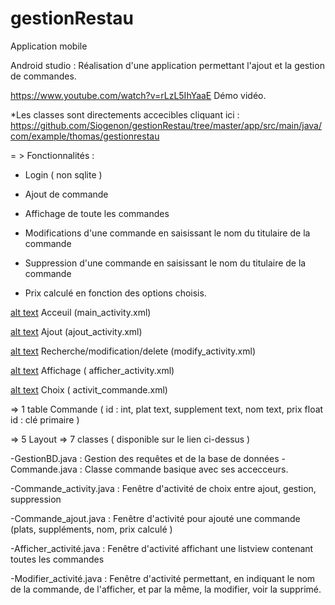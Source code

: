 # gestionRestau
Application mobile 

Android studio : Réalisation d'une application permettant l'ajout et la gestion de commandes.

https://www.youtube.com/watch?v=rLzL5IhYaaE Démo vidéo.


*Les classes sont directements accecibles cliquant ici :
https://github.com/Siogenon/gestionRestau/tree/master/app/src/main/java/com/example/thomas/gestionrestau 


= > Fonctionnalités :

- Login ( non sqlite ) 

- Ajout de commande 

- Affichage de toute les commandes 

- Modifications d'une commande en saisissant le nom du titulaire de la commande

- Suppression  d'une commande en saisissant le nom du titulaire de la commande

- Prix calculé en fonction des options choisis.


[alt text](http://image.noelshack.com/fichiers/2018/23/4/1528352640-acceuil.png) 
Acceuil (main_activity.xml)

[alt text](http://image.noelshack.com/fichiers/2018/23/4/1528352644-ajout.png)
Ajout (ajout_activity.xml)

[alt text](http://image.noelshack.com/fichiers/2018/23/4/1528352644-recherchemodifsupp.png)
Recherche/modification/delete (modify_activity.xml)

[alt text](http://image.noelshack.com/fichiers/2018/23/4/1528352645-afficher.png) 
Affichage ( afficher_activity.xml)

[alt text](http://image.noelshack.com/fichiers/2018/23/4/1528352640-choix.png)
Choix ( activit_commande.xml)




=> 1 table 
Commande ( id : int, plat text, supplement text, nom text, prix float
   id : clé primaire ) 

=> 5 Layout 
=> 7 classes ( disponible sur le lien ci-dessus ) 


-GestionBD.java : Gestion des requêtes et de la base de données
-Commande.java : Classe commande basique avec ses accecceurs.

-Commande_activity.java : Fenêtre d'activité de choix entre ajout, gestion, suppression

-Commande_ajout.java : Fenêtre d'activité pour ajouté une commande (plats, suppléments, nom, prix calculé )

-Afficher_activité.java : Fenêtre d'activité affichant une listview contenant toutes les commandes 

-Modifier_activité.java : Fenêtre d'activité permettant, en indiquant le nom de la commande, de l'afficher, et par la même, la modifier, voir la supprimé.






